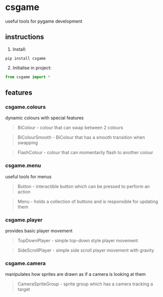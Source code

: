# csgame
useful tools for pygame development

## instructions
1. Install:
```
pip install csgame
```
2. Initialise in project:
``` python
from csgame import *
```

## features
### csgame.colours
dynamic colours with special features
> BiColour - colour that can swap between 2 colours

> BiColourSmooth - BiColour that has a smooth transition when swapping

> FlashColour - colour that can momentarily flash to another colour

### csgame.menu
useful tools for menus
> Button - interactible button which can be pressed to perform an action

> Menu - holds a collection of buttons and is responsible for updating them

### csgame.player
provides basic player movement
> TopDownPlayer - simple top-down style player movement

> SideScrollPlayer - simple side scroll player movement with gravity

### csgame.camera
manipulates how sprites are drawn as if a camera is looking at them
> CameraSpriteGroup - sprite group which has a camera tracking a target